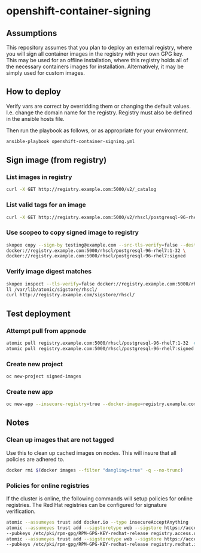 # openshift-container-signing
## Assumptions
This repository assumes that you plan to deploy an external registry, where you will sign all container images in the registry with your own GPG key.  This may be used for an offline installation, where this registry holds all of the necessary containers images for installation.  Alternatively, it may be simply used for custom images.

## How to deploy
Verify vars are correct by overridding them or changing the default values.  I.e. change the domain name for the registry. Registry must also be defined in the ansible hosts file.

Then run the playbook as follows, or as appropriate for your environment.
```sh
ansible-playbook openshift-container-signing.yml
```

## Sign image (from registry)
### List images in registry
```sh
curl -X GET http://registry.example.com:5000/v2/_catalog
```

### List valid tags for an image
```sh
curl -X GET http://registry.example.com:5000/v2/rhscl/postgresql-96-rhel7/tags/list
```

### Use scopeo to copy signed image to registry
```sh
skopeo copy --sign-by testing@example.com --src-tls-verify=false --dest-tls-verify=false \
docker://registry.example.com:5000/rhscl/postgresql-96-rhel7:1-32 \
docker://registry.example.com:5000/rhscl/postgresql-96-rhel7:signed
```

### Verify image digest matches
```sh
skopeo inspect --tls-verify=false docker://registry.example.com:5000/rhscl/postgresql-96-rhel7:signed | grep Digest
ll /var/lib/atomic/sigstore/rhscl/
curl http://registry.example.com/sigstore/rhscl/
```

## Test deployment
### Attempt pull from appnode
```sh
atomic pull registry.example.com:5000/rhscl/postgresql-96-rhel7:1-32  #should fail
atomic pull registry.example.com:5000/rhscl/postgresql-96-rhel7:signed  #should successfully pull
```

### Create new project
```sh
oc new-project signed-images
```

### Create new app
```sh
oc new-app --insecure-registry=true --docker-image=registry.example.com:5000/rhscl/postgresql-96-rhel7:1-32 --name=signed-pgsql
```

## Notes
### Clean up images that are not tagged
Use this to clean up cached images on nodes.  This will insure that all policies are adhered to.
```sh
docker rmi $(docker images --filter "dangling=true" -q --no-trunc)
```

### Policies for online registries
If the cluster is online, the following commands will setup policies for online registries.  The Red Hat registries can be configured for signature verification.
```sh
atomic --assumeyes trust add docker.io --type insecureAcceptAnything
atomic --assumeyes trust add --sigstoretype web --sigstore https://access.redhat.com/webassets/docker/content/sigstore \
--pubkeys /etc/pki/rpm-gpg/RPM-GPG-KEY-redhat-release registry.access.redhat.com
atomic --assumeyes trust add --sigstoretype web --sigstore https://access.redhat.com/webassets/docker/content/sigstore \
--pubkeys /etc/pki/rpm-gpg/RPM-GPG-KEY-redhat-release registry.redhat.io
```
